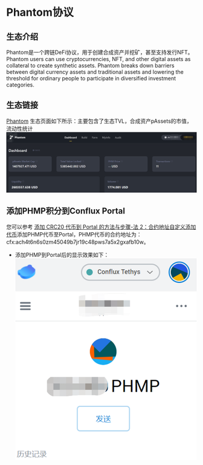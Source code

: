 # Phantom协议



## 生态介绍

Phantom是一个跨链DeFi协议，用于创建合成资产并挖矿，甚至支持发行NFT。 Phantom users can use cryptocurrencies, NFT, and other digital assets as collateral to create synthetic assets. Phantom breaks down barriers between digital currency assets and traditional assets and lowering the threshold for ordinary people to participate in diversified investment categories.



## 生态链接

[Phantom](https://cfx.phm.finance/)
生态页面如下所示：主要包含了生态TVL，合成资产pAssets的市值，流动性统计
![home page](./figure/微信截图_20210815105446.png)

## 添加PHMP积分到Conflux Portal

您可以参考 [添加 CRC20 代币到 Portal 的方法与步骤-法 2：合约地址自定义添加代币](https://conflux-wiki.github.io/conflux-wiki/development/add-token-to-portal/#2)添加PHMP代币至Portal，PHMP代币的合约地址为：cfx:ach4t6n6s0zm45049b7jr19c48pws7a5x2gxafb10w。

- 添加PHMP到Portal后的显示效果如下：
![phm points](./figure/微信图片_20210815101619.png)
